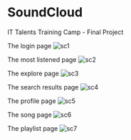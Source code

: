 # SoundCloud
IT Talents Training Camp - Final Project

The login page
![sc1](https://cloud.githubusercontent.com/assets/17891072/26033816/8f2d73de-38bb-11e7-9e62-1feb559a886f.jpg)

The most listened page
![sc2](https://cloud.githubusercontent.com/assets/17891072/26033817/8f32dfb8-38bb-11e7-8149-b76779d04382.jpg)

The explore page
![sc3](https://cloud.githubusercontent.com/assets/17891072/26033819/8f333dc8-38bb-11e7-908b-e00e77590bec.jpg)

The search results page
![sc4](https://cloud.githubusercontent.com/assets/17891072/26033821/8f393282-38bb-11e7-904b-b1629e27f1c3.jpg)

The profile page
![sc5](https://cloud.githubusercontent.com/assets/17891072/26033818/8f332d24-38bb-11e7-80a4-9a4e2fbe6ca9.jpg)

The song page
![sc6](https://cloud.githubusercontent.com/assets/17891072/26033820/8f33c72a-38bb-11e7-8e0e-b14a79daabb0.jpg)

The playlist page
![sc7](https://cloud.githubusercontent.com/assets/17891072/26033822/8f5832ae-38bb-11e7-9e39-3ff98b1f5b15.jpg)
